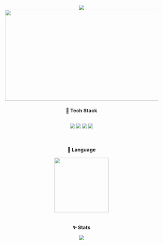 <div align="center">    
    <img src="https://capsule-render.vercel.app/api?type=waving&color=auto&height=200&section=header&text=gitseoyeon🫧&fontSize=90" />
  <a href="https://github.com/devxb/gitanimals">
    <img
      src="https://render.gitanimals.org/farms/gitseoyeon"
      width="600"
      height="300"
    />
  </a>
</div>

<div align="center"><h3>📌 Tech Stack</h3> </div>
<br>
<div align="center">
  <img src = "https://img.shields.io/badge/Java-007396.svg?&style=for-the-badge&logo=Java&logoColor=white" />
  <img src = "https://img.shields.io/badge/Spring-6DB33F.svg?&style=for-the-badge&logo=Spring&logoColor=white" />
  <img src = "https://img.shields.io/badge/MySQL-4479A1.svg?&style=for-the-badge&logo=MySQL&logoColor=white" />
  <img src = "https://img.shields.io/badge/AWS-232F3E.svg?&style=for-the-badge&logo=AmazonAWS&logoColor=white" />
</div>

<br>

<br>
<div align="center">
  <div align="center"><h3>📝 Language</h3></div>
  <a href="https://github.com/gitseoyeon"><img align="center" style="height:180px" src="https://github-readme-stats.vercel.app/api/top-langs/?username=gitseoyeon&layout=compact&theme=nord&hide_border=true" /></a>
</div>

<br>
<div align="center"><h3>✨ Stats</h3></div>
<p align="center">
  <img src="https://github-readme-stats.vercel.app/api?username=gitseoyeon&show_icons=true&theme=dracula">
</p>





<!--
**gitseoyeon/gitseoyeon** is a ✨ _special_ ✨ repository because its `README.md` (this file) appears on your GitHub profile.

Here are some ideas to get you started:

- 🔭 I’m currently working on ...
- 🌱 I’m currently learning ...
- 👯 I’m looking to collaborate on ...
- 🤔 I’m looking for help with ...
- 💬 Ask me about ...
- 📫 How to reach me: ...
- 😄 Pronouns: ...
- ⚡ Fun fact: ...
-->
